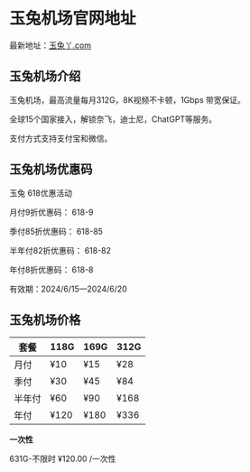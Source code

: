 # 玉兔机场官网地址

最新地址：[玉兔丫.com](https://1.xn--diqv0fut7b.com/#/register?code=N4Mabhiu)

## 玉兔机场介绍

玉兔机场，最高流量每月312G，8K视频不卡顿，1Gbps 带宽保证。

全球15个国家接入，解锁奈飞，迪士尼，ChatGPT等服务。

支付方式支持支付宝和微信。

## 玉兔机场优惠码

玉兔 618优惠活动

月付9折优惠码： 618-9

季付85折优惠码： 618-85

半年付82折优惠码： 618-82

年付8折优惠码： 618-8

有效期：2024/6/15—2024/6/20

## 玉兔机场价格

|套餐|118G|169G|312G|
|----|----|----|----|
|月付|¥10|¥15|¥28|
|季付|¥30|¥45|¥84|
|半年付|¥60|¥90|¥168|
|年付|¥120|¥180|¥336|

**一次性**

631G-不限时 ¥120.00 /一次性

